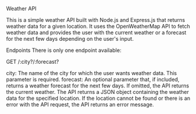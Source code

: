 Weather API

This is a simple weather API built with Node.js and Express.js that returns weather data for a given location. It uses the OpenWeatherMap API to fetch weather data and provides the user with the current weather or a forecast for the next few days depending on the user's input.

Endpoints
There is only one endpoint available:

GET /:city?/:forecast?

city: The name of the city for which the user wants weather data. This parameter is required.
forecast: An optional parameter that, if included, returns a weather forecast for the next few days. If omitted, the API returns the current weather.
The API returns a JSON object containing the weather data for the specified location. If the location cannot be found or there is an error with the API request, the API returns an error message.